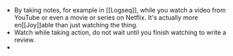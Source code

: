 - By taking notes, for example in [[Logseq]], while you watch a video from YouTube or even a movie or series on Netflix. It's actually more en[[Joy]]able than just watching the thing.
- Watch while taking action, do not wait until you finish watching to write a review.
-